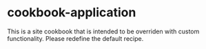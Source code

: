 cookbook-application
====================

This is a site cookbook that is intended to be overriden with custom functionality. Please redefine the default recipe.